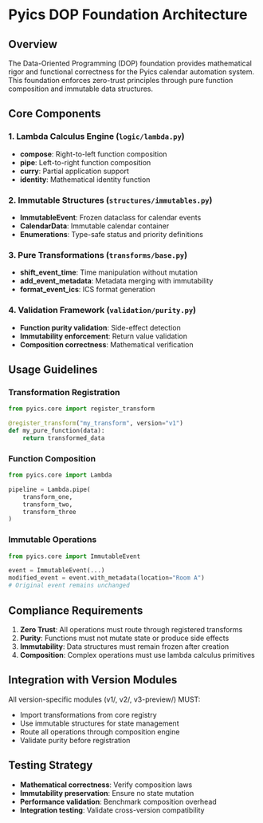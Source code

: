 # Pyics DOP Foundation Architecture

## Overview

The Data-Oriented Programming (DOP) foundation provides mathematical rigor and functional correctness for the Pyics calendar automation system. This foundation enforces zero-trust principles through pure function composition and immutable data structures.

## Core Components

### 1. Lambda Calculus Engine (`logic/lambda.py`)
- **compose**: Right-to-left function composition
- **pipe**: Left-to-right function composition  
- **curry**: Partial application support
- **identity**: Mathematical identity function

### 2. Immutable Structures (`structures/immutables.py`)
- **ImmutableEvent**: Frozen dataclass for calendar events
- **CalendarData**: Immutable calendar container
- **Enumerations**: Type-safe status and priority definitions

### 3. Pure Transformations (`transforms/base.py`)
- **shift_event_time**: Time manipulation without mutation
- **add_event_metadata**: Metadata merging with immutability
- **format_event_ics**: ICS format generation

### 4. Validation Framework (`validation/purity.py`)
- **Function purity validation**: Side-effect detection
- **Immutability enforcement**: Return value validation
- **Composition correctness**: Mathematical verification

## Usage Guidelines

### Transformation Registration
```python
from pyics.core import register_transform

@register_transform("my_transform", version="v1")
def my_pure_function(data):
    return transformed_data
```

### Function Composition
```python
from pyics.core import Lambda

pipeline = Lambda.pipe(
    transform_one,
    transform_two,
    transform_three
)
```

### Immutable Operations
```python
from pyics.core import ImmutableEvent

event = ImmutableEvent(...)
modified_event = event.with_metadata(location="Room A")
# Original event remains unchanged
```

## Compliance Requirements

1. **Zero Trust**: All operations must route through registered transforms
2. **Purity**: Functions must not mutate state or produce side effects  
3. **Immutability**: Data structures must remain frozen after creation
4. **Composition**: Complex operations must use lambda calculus primitives

## Integration with Version Modules

All version-specific modules (v1/, v2/, v3-preview/) MUST:
- Import transformations from core registry
- Use immutable structures for state management
- Route all operations through composition engine
- Validate purity before registration

## Testing Strategy

- **Mathematical correctness**: Verify composition laws
- **Immutability preservation**: Ensure no state mutation
- **Performance validation**: Benchmark composition overhead
- **Integration testing**: Validate cross-version compatibility
